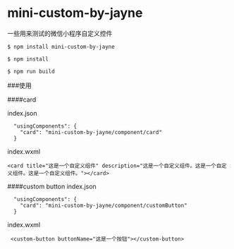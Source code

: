 # mini-custom-by-jayne
一些用来测试的微信小程序自定义控件

``$ npm install mini-custom-by-jayne``

``$ npm install``

``$ npm run build``

###使用

####card

index.json
```
  "usingComponents": {
    "card": "mini-custom-by-jayne/component/card"
  }
```
index.wxml

```angularjs
<card title="这是一个自定义组件" description="这是一个自定义组件。这是一个自定义组件。这是一个自定义组件。"></card>
```
####custom button
index.json
```
  "usingComponents": {
    "card": "mini-custom-by-jayne/component/customButton"
  }
```
index.wxml
```angularjs
 <custom-button buttonName="这是一个按钮"></custom-button>
```
